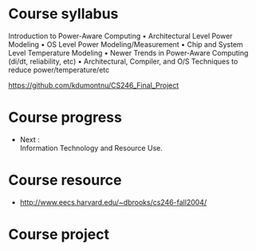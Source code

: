 # Course syllabus 

Introduction to Power-Aware Computing
• Architectural Level Power Modeling
• OS Level Power Modeling/Measurement
• Chip and System Level Temperature Modeling
• Newer Trends in Power-Aware Computing (di/dt, reliability, etc)
• Architectural, Compiler, and O/S Techniques to reduce power/temperature/etc 

https://github.com/kdumontnu/CS246_Final_Project

# Course progress
+ Next : 	
Information Technology and Resource Use.


# Course resource
+ http://www.eecs.harvard.edu/~dbrooks/cs246-fall2004/


# Course project 


